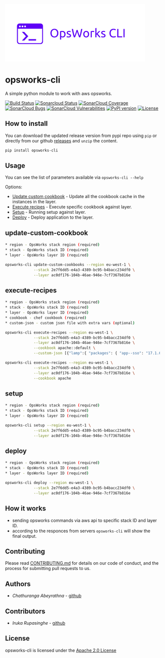 ![opsworks-cli](src/opsworks-cli.png)

opsworks-cli
======================

A simple python module to work with aws opsworks.

[![Build Status](https://travis-ci.org/chaturanga50/opsworks-cli.svg?branch=master)](https://travis-ci.org/chaturanga50/opsworks-cli) [![Sonarcloud Status](https://sonarcloud.io/api/project_badges/measure?project=chaturanga50_opsworks-cli&metric=alert_status)](https://sonarcloud.io/dashboard?id=chaturanga50_opsworks-cli)
[![SonarCloud Coverage](https://sonarcloud.io/api/project_badges/measure?project=chaturanga50_opsworks-cli&metric=coverage)](https://sonarcloud.io/component_measures/metric/coverage/list?id=chaturanga50_opsworks-cli)
[![SonarCloud Bugs](https://sonarcloud.io/api/project_badges/measure?project=chaturanga50_opsworks-cli&metric=bugs)](https://sonarcloud.io/component_measures/metric/reliability_rating/list?id=chaturanga50_opsworks-cli)
[![SonarCloud Vulnerabilities](https://sonarcloud.io/api/project_badges/measure?project=chaturanga50_opsworks-cli&metric=vulnerabilities)](https://sonarcloud.io/component_measures/metric/security_rating/list?id=chaturanga50_opsworks-cli) [![PyPI version](https://badge.fury.io/py/opsworks-cli.svg)](https://badge.fury.io/py/opsworks-cli) [![License](https://img.shields.io/badge/License-Apache%202.0-blue.svg)](https://opensource.org/licenses/Apache-2.0)

How to install
--------------

You can download the updated release version from pypi repo using `pip` or directly from our github [releases](https://github.com/chaturanga50/opsworks-cli/releases) and `unzip` the content.

``` bash
pip install opsworks-cli
```

Usage
-----

You can see the list of parameters available via `opsworks-cli --help`

Options:

- [Update custom cookbook](#update-custom-cookbook) - Update all the cookbook cache in the instances in the layer.
- [Execute recipes](#execute-recipes) - Execute specific cookbook against layer.
- [Setup](#setup) - Running setup against layer.
- [Deploy](#deploy) - Deploy application to the layer.

update-custom-cookbook
----------------------

```bash
* region - OpsWorks stack region (required)
* stack - OpsWorks stack ID (required)
* layer - OpsWorks layer ID (required)
```

```bash
opsworks-cli update-custom-cookbooks --region eu-west-1 \
             --stack 2e7f6dd5-e4a3-4389-bc95-b4bacc234df0 \
             --layer ac0df176-104b-46ae-946e-7cf7367b816e
```

execute-recipes
---------------

```bash
* region - OpsWorks stack region (required)
* stack - OpsWorks stack ID (required)
* layer - OpsWorks layer ID (required)
* cookbook - chef cookbook (required)
* custom-json - custom json file with extra vars (optional)
```

```bash
opsworks-cli execute-recipes --region eu-west-1 \
             --stack 2e7f6dd5-e4a3-4389-bc95-b4bacc234df0 \
             --layer ac0df176-104b-46ae-946e-7cf7367b816e \
             --cookbook apache::default \
             --custom-json [{"lamp":{ "packages": { "app--sso": "17.1.6" } } }] # optional
```

```bash
opsworks-cli execute-recipes --region eu-west-1 \
             --stack 2e7f6dd5-e4a3-4389-bc95-b4bacc234df0 \
             --layer ac0df176-104b-46ae-946e-7cf7367b816e \
             --cookbook apache
```

setup
-----

```bash
* region - OpsWorks stack region (required)
* stack - OpsWorks stack ID (required)
* layer - OpsWorks layer ID (required)
```

```bash
opsworks-cli setup --region eu-west-1 \
             --stack 2e7f6dd5-e4a3-4389-bc95-b4bacc234df0 \
             --layer ac0df176-104b-46ae-946e-7cf7367b816e
```

deploy
------

```bash
* region - OpsWorks stack region (required)
* stack - OpsWorks stack ID (required)
* layer - OpsWorks layer ID (required)
```

```bash
opsworks-cli deploy --region eu-west-1 \
             --stack 2e7f6dd5-e4a3-4389-bc95-b4bacc234df0 \
             --layer ac0df176-104b-46ae-946e-7cf7367b816e
```

How it works
------------

- sending opsworks commands via aws api to specific stack ID and layer ID.
- according to the responces from servers `opsworks-cli` will show the final output.

Contributing
------------

Please read [CONTRIBUTING.md](CONTRIBUTING.md) for details on our code of conduct, and the process for submitting pull requests to us.

Authors
-------

- *Chathuranga Abeyrathna* - [github](https://github.com/chaturanga50/)

Contributors
------------

- *Iruka Rupasinghe* - [github](https://github.com/Rupasinghe2012/)

License
-------

opsworks-cli is licensed under the [Apache 2.0 License](LICENSE)
